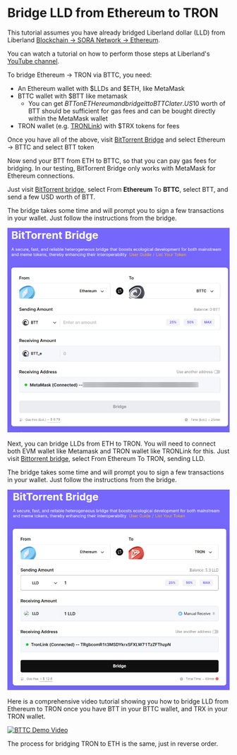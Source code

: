 # Bridge LLD from Ethereum to TRON

This tutorial assumes you have already bridged Liberland dollar (LLD) from Liberland [Blockchain -> SORA Network -> Ethereum](./cross-chain-bridge.md). 

You can watch a tutorial on how to perform those steps at Liberland's [YouTube channel](https://www.youtube.com/watch?v=PI4hiLOK03I).

To bridge Ethereum -> TRON via BTTC, you need:

- An Ethereum wallet with $LLDs and $ETH, like MetaMask
- BTTC wallet with $BTT like metamask
  - You can get $BTT on ETHereum and bridge it to BTTC later. US$10 worth of BTT should be sufficient for gas fees and can be bought directly within the MetaMask wallet 
- TRON wallet (e.g. [TRONLink](https://www.tronlink.org/)) with $TRX tokens for fees

Once you have all of the above, visit [BitTorrent Bridge](https://bt.io/) and select Ethereum -> BTTC and select BTT token

Now send your BTT from ETH to BTTC, so that you can pay gas fees for bridging. In our testing, BitTorrent Bridge only works with MetaMask for Ethereum connections.

Just visit [BitTorrent bridge](https://bt.io/), select From **Ethereum** To **BTTC**, select BTT, and send a few USD worth of BTT.

The bridge takes some time and will prompt you to sign a few transactions in your wallet. Just follow the instructions from the bridge.

![Bridge BTT](media/btt-bridging.png)

Next, you can bridge LLDs from ETH to TRON. You will need to connect both EVM wallet like Metamask and TRON wallet like TRONLink for this.
Just visit [Bittorrent bridge](https://bt.io/), select From Ethereum To TRON, sending LLD.

The bridge takes some time and will prompt you to sign a  few transactions in your wallet. Just follow the instructions from the bridge.

![Bridge BTT](media/eth-tron-bridging.png)

Here is a comprehensive video tutorial showing you how to bridge LLD from Ethereum to TRON once you have BTT in your BTTC wallet, and TRX in your TRON wallet.

[![BTTC Demo Video](https://img.youtube.com/vi/5laZ9P5YDYk/0.jpg)](https://www.youtube.com/watch?v=5laZ9P5YDYk)

The process for bridging TRON to ETH is the same, just in reverse order.
